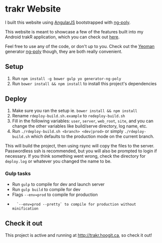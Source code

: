 # trakr Website

I built this website using [AngularJS](https://angular.io/) bootstrapped with [ng-poly](https://github.com/dustinspecker/generator-ng-poly).

This website is meant to showcase a few of the features built into my Android trakR application, which you can check out [here](http://github.com/jordond/trakr).

Feel free to use any of the code, or don't up to you.  Check out the [Yeoman](http://yeoman.io/) generator [ng-poly](https://github.com/dustinspecker/generator-ng-poly) though, they are both really convenient.

## Setup
1. Run `npm install -g bower gulp yo generator-ng-poly`
1. Run `bower install && npm install` to install this project's dependencies

## Deploy
1. Make sure you ran the setup ie. `bower install && npm install`
2. Rename `rdeploy-build.sh.example` to `redeploy-build.sh`
3. Fill in the following variables: `user`, `server`, `web_root`, `site`, and you can change the other variables like build/serve directory, log name, etc.
4. Run `./rdeploy-build.sh <branch> <dev|prod>` or simply `./rdeploy-build.sh` which defaults to the production mode on the current branch.

This will build the project, then using rsync will copy the files to the server.  Passwordless ssh is recommended, but you will also be prompted to login if necessary. If you think something went wrong, check the directory for `deploy.log` or whatever you changed the name to be.

### Gulp tasks
- Run `gulp` to compile for dev and launch server
- Run `gulp build` to compile for dev
- Flags `--env=prod` to compile for production
-       `--env=prod --pretty` to compile for production without minification

## Check it out

This project is active and running at http://trakr.hoogit.ca, so check it out!
